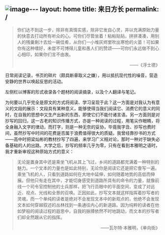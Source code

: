![image](https://github.com/user-attachments/assets/03b8b447-6dac-4e81-9db7-9bf219a9e85b)---
layout: home
title: 来日方长
permalink: /
---

>你们达不到这一步，除非有真情实感，除非它发自心灵，并以充满原始力量的快意去打动所有听众的心。可你们尽管坐着！粘粘贴贴，拼拼凑凑，用别人的残羹剩汁去烩一碗佳肴，从你们一小堆灰烬里吹出寒伧的火苗！可如果你有这种嗜好，未尝不可博得儿童和愚人们的赞颂——可你们永远做不到心心相印，如果你们言不由衷。
><p align="right"> ——《浮士德》</p>

日常阅读记录，书页的碎片（颇具断章取义之嫌），用以抵抗现代性的噪音，营造安静的世界以唤起反思的活动。

左侧栏以博客的形式收录各个题材的阅读摘录，以及个人翻译与笔记。

为何要以几乎完全是原文的方式将阅读、学习呈现于此？这一方面是对我认为有意义的文段的展示：文段具有某种意义，能够使得当我们阅读它、消费它的意义的同时，在自我的思想中又生产出新的东西，即使它们不能付诸言语。另一方面则是对抄写的回归，这一古老的知识传播方式，亦是一种阅读的过程，用笔尖作眼睛，将全身融入文字的律动，而打字，则是一种无奈的妥协，毕竟我字丑、抄写也费时间，虽然抄写中时间的花费是否属于浪费值得很大的质疑。我曾经靠抄书的方式——高中时把梁灿彬的教材抄写了四遍，来学习广义相对论，那时一种对于缺失必备基础的人的出路。大学之后，抄写的频率几乎为零，只有在看到本雅明之语时，我才重新审视这种原始方式的意义：

>无论是置身其中还是乘坐飞机从其上飞过，乡间的道路都充满着一种特别的魅力。一个文本的力量也是如此特别，无论你是阅读它还是把它誊写一遍。乘坐飞机的人，只看到道路如何在大地中延伸，如何随着地势的高低而伸展。但他只有走在其中，才能切身感受到道路所具有的命令的力量，就像前线一个司令官控制他的士兵那样，把飞行员眼中的平面空间，变成了对远近、视点、光线和全景的召唤。正因如此，抄写文本就这样指挥着抄写者的灵魂，而一个单纯的读者是绝对不会发现文本中的新观点的，他绝不会发现文本如何穿越叙述的丛林找到一条通往内心的新道路。因为纯粹的读者在他如梦般的阅读过程的遐思中，自我的脉搏依然不时地跳动，而文本的抄写者们却全然跟从它的指挥。
><p align="right">——瓦尔特·本雅明，《单向街》</p>
